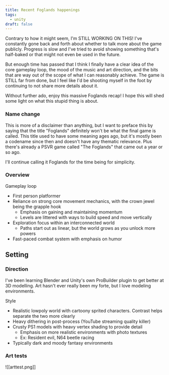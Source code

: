 ```yaml
---
title: Recent Foglands happenings
tags:
  - unity
draft: false
---
```

Contrary to how it might seem, I'm STILL WORKING ON THIS! I've constantly gone back and forth about whether to talk more about the game publicly. Progress is slow and I've tried to avoid showing something that's half-baked or that might not even be used in the future. 

But enough time has passed that I think I finally have a clear idea of the core gameplay loop, the mood of the music and art direction, and the bits that are way out of the scope of what I can reasonably achieve. The game is STILL far from done, but I feel like I'd be shooting myself in the foot by continuing to not share more details about it.

Without further ado, enjoy this massive Foglands recap! I hope this will shed some light on what this stupid thing is about.

### Name change

This is more of a disclaimer than anything, but I want to preface this by saying that the title "Foglands" definitely won't be what the final game is called. This title used to have some meaning ages ago, but it's mostly been a codename since then and doesn't have any thematic relevance. Plus there's already a PSVR game called "The Foglands" that came out a year or so ago.

I'll continue calling it Foglands for the time being for simplicity.

### Overview

Gameplay loop
- First person platformer
- Reliance on strong core movement mechanics, with the crown jewel being the grapple hook
	- Emphasis on gaining and maintaining momentum
	- Levels are littered with ways to build speed and move vertically
- Exploration focus within an interconnected world
	- Paths start out as linear, but the world grows as you unlock more powers
- Fast-paced combat system with emphasis on humor

Setting
- 

### Direction

I've been learning Blender and Unity's own ProBuilder plugin to get better at 3D modelling. Art hasn't ever really been my forte, but I love modeling environments.

Style
- Realistic lowpoly world with cartoony sprited characters. Contrast helps separate the two more clearly
- Heavy dithering in post-process (YouTube streaming quality killer)
- Crusty PS1 models with heavy vertex shading to provide detail
	- Emphasis on more realistic environments with photo textures
	- Ex: Resident evil, N64 beetle racing
- Typically dark and moody fantasy environments

### Art tests
![[arttest.png]]
